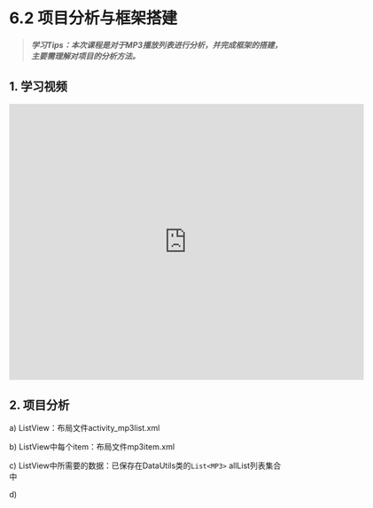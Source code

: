 # 6.2 项目分析与框架搭建

>##### 学习Tips：本次课程是对于MP3播放列表进行分析，并完成框架的搭建，主要需理解对项目的分析方法。

## 1. 学习视频

<iframe frameborder="0" width="640" height="498" src="https://v.qq.com/iframe/player.html?vid=z0180bhmznp&tiny=0&auto=0" allowfullscreen></iframe>

## 2. 项目分析

a) ListView：布局文件activity_mp3list.xml

b) ListView中每个item：布局文件mp3item.xml

c) ListView中所需要的数据：已保存在DataUtils类的`List<MP3>` allList列表集合中

d) 
